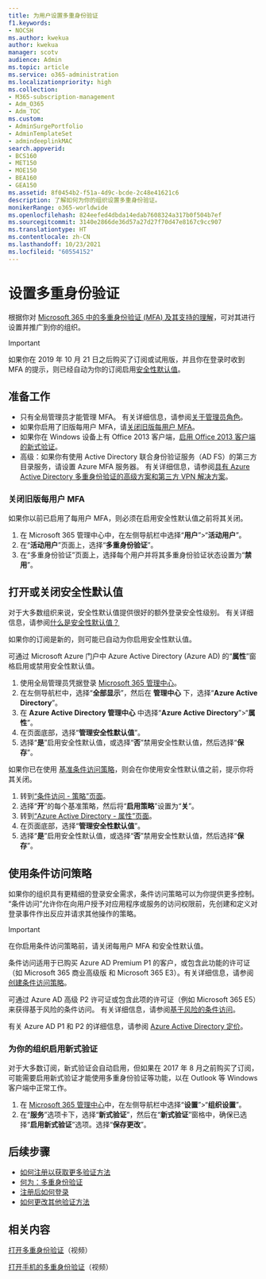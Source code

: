 ```yaml
---
title: 为用户设置多重身份验证
f1.keywords:
- NOCSH
ms.author: kwekua
author: kwekua
manager: scotv
audience: Admin
ms.topic: article
ms.service: o365-administration
ms.localizationpriority: high
ms.collection:
- M365-subscription-management
- Adm_O365
- Adm_TOC
ms.custom:
- AdminSurgePortfolio
- AdminTemplateSet
- admindeeplinkMAC
search.appverid:
- BCS160
- MET150
- MOE150
- BEA160
- GEA150
ms.assetid: 8f0454b2-f51a-4d9c-bcde-2c48e41621c6
description: 了解如何为你的组织设置多重身份验证。
monikerRange: o365-worldwide
ms.openlocfilehash: 824eefed4dbda14edab7608324a317b0f504b7ef
ms.sourcegitcommit: 3140e2866de36d57a27d27f70d47e8167c9cc907
ms.translationtype: HT
ms.contentlocale: zh-CN
ms.lasthandoff: 10/23/2021
ms.locfileid: "60554152"
---
```

# <a name="set-up-multifactor-authentication"></a>设置多重身份验证

根据你对 [Microsoft 365 中的多重身份验证 (MFA) 及其支持的理解](multi-factor-authentication-microsoft-365.md)，可对其进行设置并推广到你的组织。

> [!IMPORTANT]
> 如果你在 2019 年 10 月 21 日之后购买了订阅或试用版，并且你在登录时收到 MFA 的提示，则已经自动为你的订阅启用[安全性默认值](/azure/active-directory/fundamentals/concept-fundamentals-security-defaults)。

## <a name="before-you-begin"></a>准备工作

- 只有全局管理员才能管理 MFA。 有关详细信息，请参阅[关于管理员角色](../add-users/about-admin-roles.md)。
- 如果你启用了旧版每用户 MFA，请[关闭旧版每用户 MFA](#turn-off-legacy-per-user-mfa)。
- 如果你在 Windows 设备上有 Office 2013 客户端，[启用 Office 2013 客户端的新式验证](./enable-modern-authentication.md)。
- 高级：如果你有使用 Active Directory 联合身份验证服务（AD FS）的第三方目录服务，请设置 Azure MFA 服务器。 有关详细信息，请参阅[具有 Azure Active Directory 多重身份验证的高级方案和第三方 VPN 解决方案](/azure/active-directory/authentication/howto-mfaserver-nps-vpn)。

### <a name="turn-off-legacy-per-user-mfa"></a>关闭旧版每用户 MFA

如果你以前已启用了每用户 MFA，则必须在启用安全性默认值之前将其关闭。

1. 在 Microsoft 365 管理中心中，在左侧导航栏中选择“**用户**”\>“**活动用户**”。
1. 在“**活动用户**”页面上，选择“**多重身份验证**”。
1. 在“多重身份验证”页面上，选择每个用户并将其多重身份验证状态设置为“**禁用**”。

## <a name="turn-security-defaults-on-or-off"></a>打开或关闭安全性默认值

对于大多数组织来说，安全性默认值提供很好的额外登录安全性级别。 有关详细信息，请参阅[什么是安全性默认值？](/azure/active-directory/fundamentals/concept-fundamentals-security-defaults)

如果你的订阅是新的，则可能已自动为你启用安全性默认值。

可通过 Microsoft Azure 门户中 Azure Active Directory (Azure AD) 的“**属性**”窗格启用或禁用安全性默认值。

1. 使用全局管理员凭据登录 [Microsoft 365 管理中心](https://admin.microsoft.com)。
2. 在左侧导航栏中，选择“**全部显示**”，然后在 **管理中心** 下，选择“**Azure Active Directory**”。
3. 在 **Azure Active Directory 管理中心** 中选择“**Azure Active Directory**”\>“**属性**”。
4. 在页面底部，选择“**管理安全性默认值**”。
5. 选择“**是**”启用安全性默认值，或选择“**否**”禁用安全性默认值，然后选择“**保存**”。

如果你已在使用 [基准条件访问策略](/azure/active-directory/conditional-access/concept-baseline-protection)，则会在你使用安全性默认值之前，提示你将其关闭。

1. 转到[“条件访问 - 策略”页面](https://portal.azure.com/#blade/Microsoft_AAD_IAM/ConditionalAccessBlade/Policies)。
2. 选择“**开**”的每个基准策略，然后将“**启用策略**”设置为“**关**”。
3. 转到[“Azure Active Directory - 属性”页面](https://portal.azure.com/#blade/Microsoft_AAD_IAM/ActiveDirectoryMenuBlade/Properties)。
4. 在页面底部，选择“**管理安全性默认值**”。
5. 选择“**是**”启用安全性默认值，或选择“**否**”禁用安全性默认值，然后选择“**保存**”。

## <a name="use-conditional-access-policies"></a>使用条件访问策略

如果你的组织具有更精细的登录安全需求，条件访问策略可以为你提供更多控制。 “条件访问”允许你在向用户授予对应用程序或服务的访问权限前，先创建和定义对登录事件作出反应并请求其他操作的策略。

> [!IMPORTANT]
> 在你启用条件访问策略前，请关闭每用户 MFA 和安全性默认值。

条件访问适用于已购买 Azure AD Premium P1 的客户，或包含此功能的许可证（如 Microsoft 365 商业高级版 和 Microsoft 365 E3）。有关详细信息，请参阅 [创建条件访问策略](/azure/active-directory/authentication/tutorial-enable-azure-mfa)。

可通过 Azure AD 高级 P2 许可证或包含此项的许可证（例如 Microsoft 365 E5）来获得基于风险的条件访问。 有关详细信息，请参阅[基于风险的条件访问](/azure/active-directory/conditional-access/howto-conditional-access-policy-risk)。

有关 Azure AD P1 和 P2 的详细信息，请参阅 [Azure Active Directory 定价](https://azure.microsoft.com/pricing/details/active-directory/)。

### <a name="turn-on-modern-authentication-for-your-organization"></a>为你的组织启用新式验证

对于大多数订阅，新式验证会自动启用，但如果在 2017 年 8 月之前购买了订阅，可能需要启用新式验证才能使用多重身份验证等功能，以在 Outlook 等 Windows 客户端中正常工作。


1. 在 <a href="https://go.microsoft.com/fwlink/p/?linkid=2024339" target="_blank">Microsoft 365 管理中心</a>中，在左侧导航栏中选择“**设置**”\>“**组织设置**”。
2. 在“**服务**”选项卡下，选择“**新式验证**”，然后在“**新式验证**”窗格中，确保已选择“**启用新式验证**”选项。选择“**保存更改**”。


## <a name="next-steps"></a>后续步骤

- [如何注册以获取更多验证方法](https://support.microsoft.com/office/ace1d096-61e5-449b-a875-58eb3d74de14)
- [何为：多重身份验证](https://support.microsoft.com/help/4577374/what-is-multifactor-authentication)
- [注册后如何登录](https://support.microsoft.com/office/2b856342-170a-438e-9a4f-3c092394d3cb)
- [如何更改其他验证方法](https://support.microsoft.com/office/956ec8d0-7081-4518-a701-f8414cc20831)

## <a name="related-content"></a>相关内容


[打开多重身份验证](../../business-video/turn-on-mfa.md)（视频）

[打开手机的多重身份验证](../../business-video/set-up-mfa.md)（视频）

